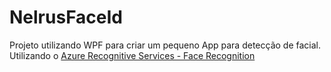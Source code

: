 # NelrusFaceId


Projeto utilizando WPF para criar um pequeno App para detecção de facial.
Utilizando o [Azure Recognitive Services - Face Recognition](https://azure.microsoft.com/pt-br/services/cognitive-services/face/)

